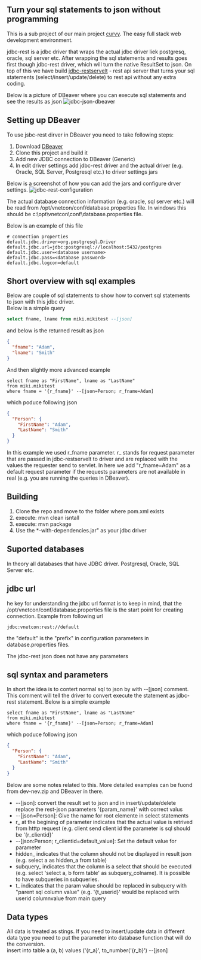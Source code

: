 ## Turn your sql statements to json without programming

This is a sub project of our main project [curvy](https://github.com/vnetcon/curvy). The easy full stack web development environment.

jdbc-rest is a jdbc driver that wraps the actual jdbc driver liek postgresq, oracle, sql server etc.
After wrapping the sql statements and results goes first though jdbc-rest driver, which will turn the native ResultSet to json.
On top of this we have build [jdbc-restservelt](https://github.com/vnetcon/jdbc-restservlet) - rest api server that turns your sql statements (select/insert/update/delete) to rest api without any extra coding.
  
Below is a picture of DBeaver where you can execute sql statements and see the results as json
![jdbc-json-dbeaver](http://vnetcon.s3-website-eu-west-1.amazonaws.com/img/jdbc-json-dbeaverx.png)
  
## Setting up DBeaver
To use jsbc-rest dirver in DBeaver you need to take following steps:
1. Download [DBeaver](https://dbeaver.io/)
2. Clone this project and build it
3. Add new JDBC connection to DBeaver (Generic)
4. In edit driver settings add jdbc-rest driver and the actual driver (e.g. Oracle, SQL Server, Postgresql etc.) to driver settings jars
  
Below is a screenshot of how you can add the jars and configure drver settings.
![jdbc-rest-configuration](http://vnetcon.s3-website-eu-west-1.amazonaws.com/img/jdbc-rest-configuration.PNG)
  
The actual database connection information (e.g. oracle, sql server etc.) will be read from /opt/vnetcon/conf/database.properties file. In windows this should be c:\opt\vnetcon\conf\database.properties file.
  
Below is an example of this file
```
# connection properties
default.jdbc.driver=org.postgresql.Driver
default.jdbc.url=jdbc:postgresql://localhost:5432/postgres
default.jdbc.user=<database username>
default.jdbc.pass=<database password>
default.jdbc.logcon=default
```
  

## Short overview with sql examples
Below are couple of sql statements to show how to convert sql statements to json with this jdbc driver.  
Below is a simple query
```sql
select fname, lname from miki.mikitest --[json]
```
and below is the returned result as json
```json
{
  "fname": "Adam",
  "lname": "Smith"
}
```

And then slightly more advanced example
```
select fname as "FirstName", lname as "LastName" 
from miki.mikitest 
where fname = '{r_fname}' --[json=Person; r_fname=Adam]
```
which poduce following json

```json
{
  "Person": {
    "FirstName": "Adam",
    "LastName": "Smith"
  }
}
```
In this example we used r_fname parameter. r_ stands for request parameter that are passed in jdbc-restservelt to driver and are replaced with the values the requester send to servlet. In here we add "r_fname=Adam" as a default request parameter if the requests parameters are not available in real (e.g. you are running the queries in DBeaver).


<!--
## Quick Start (for windows 64bit) - updated 06/03/2020 (dd/mm/yyyy)
For setting up the development environment you don't need install anything. 
You just download the zip file and start the downloaded software with following steps:  

* create folder c:\vnetcon
* Download Development environment [here](http://vnetcon.s3-website-eu-west-1.amazonaws.com/dev-env.zip) to c:\vnetcon
* unzip the file. After this you should have c:\vnetcon\dev-env folder
* Create folder c:\etc\vnetcon and copy the database.properties file there
* Start apache drill by double clicking 1_StartDrill.bat
* Start database by double clicking 1_StartPostgreSQL.bat
* Start [DBeaver](https://dbeaver.io/) database tool by double clicking 2_StartDBeaver.bat
* Start Tomcat by double clicking 3_StartTomcat8.bat

After this you can point your browser to http://localhost:8080/jdbc-rest/rest/default/getUser/v1?userid=3 
to see the demo json.  
The DBeaver has ready configured setting for creating and executing sql statements against local postgresql database.
-->


## Building
1. Clone the repo and move to the folder where pom.xml exists
2. execute: mvn clean isntall
3. execute: mvn package  
4. Use the *-with-dependencies.jar" as your jdbc driver

## Suported databases
In theory all databases that have JDBC driver. Postgresql, Oracle, SQL Server etc.

## jdbc url
he key for understanding the jdbc url format is to keep in mind, that the /opt/vnetcon/conf/database.properties file is the 
start point for creating connection. Example from following url
  
```
jdbc:vnetcon:rest://default
```

  
the "default" is the "prefix" in configuration parameters in database.properties files.
  
The jdbc-rest json does not have any parameters

## sql syntax and parameters
In short the idea is to contert normal sql to json by with --[json] comment. This comment will tell the driver 
to convert execute the statement as jdbc-rest statement. Below is a simple example

```
select fname as "FirstName", lname as "LastName" 
from miki.mikitest 
where fname = '{r_fname}' --[json=Person; r_fname=Adam]
```
which poduce following json

```json
{
  "Person": {
    "FirstName": "Adam",
    "LastName": "Smith"
  }
}
```

Below are some notes related to this. More detailed examples can be fuond from dev-nev.zip and DBeaver in there.
* --[json]: convert the result set to json and in insert/update/delete replace the rest-json parameters '{param_name}' with correct valus
* --[json=Person]: Give the name for root elemente in select statements
* r_ at the begining of parameter indicates that the actual value is retrived from htttp request (e.g. client send client id the parameter is sql should be '{r_clientid}'
* --[json:Person; r_clientid=default_value]: Set the default value for parameter 
* hidden_ indicates that the column should not be displayed in result json (e.g. select a as hidden_a from table)
* subquery_ indicates that the column is a select that should be executed (e.g. select 'select a, b form table' as subquery_colname). It is possible to have subqueries in subqueries.
* t_ indicates that the param value should be replaced in subquery with "parent sql column value" (e.g.  '{t_userid}' would be replaced with userid columnvalue from main query

## Data types
All data is treated as stings. If you need to insert/update data in different data type you need to put the parameter into database function that will do the conversion.  
insert into table a (a, b) values ('{r_a}', to_number('{r_b}') --[json]
  
  
